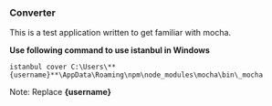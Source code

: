 ### Converter

This is a test application written to get familiar with mocha.

**Use following command to use istanbul in Windows**

`istanbul cover C:\Users\**{username}**\AppData\Roaming\npm\node_modules\mocha\bin\_mocha`

Note: Replace **{username}**
